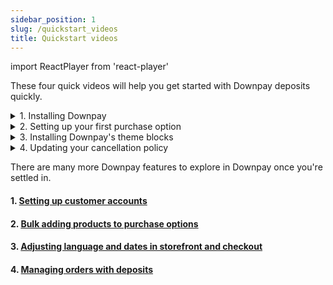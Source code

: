 ```yaml
---
sidebar_position: 1
slug: /quickstart_videos
title: Quickstart videos
---
```

import ReactPlayer from 'react-player'

These four quick videos will help you get started with Downpay deposits quickly.

<details><summary>1. Installing Downpay</summary>
<p>

#### This video will teach you how to install Downpay

<ReactPlayer controls url='https://hypehound-public.s3.amazonaws.com/Downpay_install.mp4'/>
<p></p>

For detailed instructions, review the [Installing Downpay](/installing-downpay)
</p>
</details>

<details><summary> 2. Setting up your first purchase option</summary>
<p>

#### We'll go through how to offer your first deposit
<ReactPlayer controls url='https://hypehound-public.s3.amazonaws.com/Downpay_create_option.mp4'/>
<p></p>

For detailed instructions, review [Creating purchase options](/create-options)
</p>
</details>


<details><summary>3. Installing Downpay's theme blocks</summary>
<p>

#### Now that we have our first product with a deposit, we will enable theme blocks to display deposits on the storefront.

Downpay's in-app onboarding offers a one click theme install option for both 2.0 and Legacy themes. 

For themes 2.0, enable our product block using the in-app onboarding guide.

<ReactPlayer controls url='https://hypehound-public.s3.amazonaws.com/2.0_productblock_install.mov'/>
<p></p>
For legacy themes, enable our product block using the in-app onboarding guide.
<p></p>
<ReactPlayer controls url='https://hypehound-public.s3.amazonaws.com/legacy_theme_install.mov'/>
<p></p>

For detailed instructions, review [Installing Downpay to themes](/installing-to-themes)
</p>
</details>


<details><summary>4. Updating your cancellation policy</summary>
<p>

#### Let's customize your cancellation policy to ensure customers understand your terms
<ReactPlayer controls url='https://hypehound-public.s3.amazonaws.com/Downpay_policy.mp4'/>
<p></p>

For detailed instructions, review [Creating a cancellation policy](/customer-purchase-policy)
</p>
</details>

There are many more Downpay features to explore in Downpay once you're settled in. 

#### 1. [Setting up customer accounts](/customer-portal-setup)
#### 2. [Bulk adding products to purchase options](/bulk-workflows)
#### 3. [Adjusting language and dates in storefront and checkout](date-management)
#### 4. [Managing orders with deposits](/order-management)